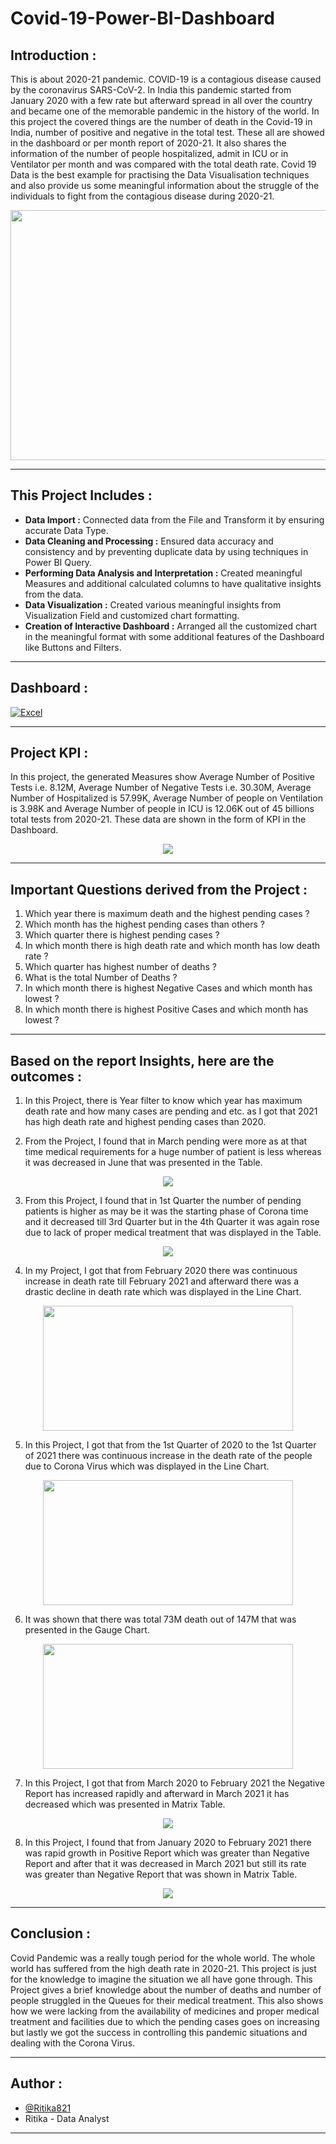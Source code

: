 # Covid-19-Power-BI-Dashboard


## Introduction :

This is about 2020-21 pandemic. COVID-19 is a contagious disease caused by the coronavirus SARS-CoV-2. In India this pandemic started from January 2020 with a few rate but afterward spread in all over the country and became one of the memorable pandemic in the history of the world. In this project the covered things are the number of death in the Covid-19 in India, number of positive and negative in the total test. These all are showed in the dashboard or per month report of 2020-21. It also shares the information of the number of people hospitalized, admit in ICU or in Ventilator per month and was compared with the total death rate. Covid 19 Data is the best example for practising the Data Visualisation techniques and also provide us some meaningful information about the struggle of the individuals to fight from the contagious disease during 2020-21.

<p align="center">
<a><img src="https://github.com/Ritika821/Covid-19-Power-BI-Dashboard/blob/main/Graphs/Corona.jpg" width="700" height="400">
</a></p>

---------------------------------------------------------------------------------------------------------------------------------------


## This Project Includes :

- **Data Import :** Connected data from the File and Transform it by ensuring accurate Data Type.
- **Data Cleaning and Processing :** Ensured data accuracy and consistency and by preventing duplicate data by using techniques in Power BI Query.
- **Performing Data Analysis and Interpretation :** Created meaningful Measures and additional calculated columns to have qualitative insights from the data.
- **Data Visualization :** Created various meaningful insights from Visualization Field and customized chart formatting.
- **Creation of Interactive Dashboard :** Arranged all the customized chart in the meaningful format with some additional features of the Dashboard like Buttons and Filters.

---------------------------------------------------------------------------------------------------------------------------------------


## Dashboard :

<p align="left">
<a href="https://app.powerbi.com/view?r=eyJrIjoiZTM0MzI5NTctNWQxNC00YzA2LThhN2MtMmJhMGNiNzk0ZTZkIiwidCI6ImQ0YjRjNTZiLTU0N2MtNDU3Mi04MmMyLWM4YzFhMWQ2MGZmMCJ9"><img src="Graphs/Quarter & Negative.png" alt="Excel"/>
</a></p>

---------------------------------------------------------------------------------------------------------------------------------------


## Project KPI :

In this project, the generated Measures show Average Number of Positive Tests i.e. 8.12M, Average Number of Negative Tests i.e. 30.30M, Average Number of Hospitalized is 57.99K, Average Number of people on Ventilation is 3.98K and Average Number of people in ICU is 12.06K out of 45 billions total tests from 2020-21. These data are shown in the form of KPI in the Dashboard.

<p align="center">
<a><img src="https://github.com/Ritika821/Covid-19-Power-BI-Dashboard/blob/main/Graphs/KPI.png">
</a></p>

------------------------------------------------------------------------------------------------------------------------------------------------------------


## Important Questions derived from the Project :

1. Which year there is maximum death and the highest pending cases ?
2. Which month has the highest pending cases than others ?
3. Which quarter there is highest pending cases ?
4. In which month there is high death rate and which month has low death rate ?
5. Which quarter has highest number of deaths ?
6. What is the total Number of Deaths ?
7. In which month there is highest Negative Cases and which month has lowest ?
8. In which month there is highest Positive Cases and which month has lowest ?

------------------------------------------------------------------------------------------------------------------------------------------------------------


## Based on the report Insights, here are the outcomes :

1. In this Project, there is Year filter to know which year has maximum death rate and how many cases are pending and etc. as I got that 2021 has high death rate and highest pending cases than 2020.

2. From the Project, I found that in March pending were more as at that time medical requirements for a huge number of patient is less whereas it was decreased in June that was presented in the Table.

<p align="center">
<a><img src="https://github.com/Ritika821/Covid-19-Power-BI-Dashboard/blob/main/Graphs/Pending%20by%20Months.png">
</a></p>

3. From this Project, I found that in 1st Quarter the number of pending patients is higher as may be it was the starting phase of Corona time and it decreased till 3rd Quarter but in the 4th Quarter it was again rose due to lack of proper medical treatment that was displayed in the Table.

<p align="center">
<a><img src="https://github.com/Ritika821/Covid-19-Power-BI-Dashboard/blob/main/Graphs/Pending%20by%20Quarters.png">
</a></p>

4. In my Project, I got that from February 2020 there was continuous increase in death rate till February 2021 and afterward there was a drastic decline in death rate which was displayed in the Line Chart.

<p align="center">
<a><img src="https://github.com/Ritika821/Covid-19-Power-BI-Dashboard/blob/main/Graphs/Death%20by%20Months.png" width="400" height="200">
</a></p>

5. In this Project, I got that from the 1st Quarter of 2020 to the 1st Quarter of 2021 there was continuous increase in the death rate of the people due to Corona Virus which was displayed in the Line Chart.

<p align="center">
<a><img src="https://github.com/Ritika821/Covid-19-Power-BI-Dashboard/blob/main/Graphs/Death%20by%20Quarters.png" width="400" height="200">
</a></p>

6. It was shown that there was total 73M death out of 147M that was presented in the Gauge Chart.

<p align="center">
<a><img src="https://github.com/Ritika821/Covid-19-Power-BI-Dashboard/blob/main/Graphs/Number%20of%20Deaths.png" width="400" height="200">
</a></p>

7. In this Project, I got that from March 2020 to February 2021 the Negative Report has increased rapidly and afterward in March 2021 it has decreased which was presented in Matrix Table.

<p align="center">
<a><img src="https://github.com/Ritika821/Covid-19-Power-BI-Dashboard/blob/main/Graphs/Negative%20in%20Total%20Tests.png">
</a></p>

8. In this Project, I found that from January 2020 to February 2021 there was rapid growth in Positive Report which was greater than Negative Report and after that it was decreased in March 2021 but still its rate was greater than Negative Report that was shown in Matrix Table.

<p align="center">
<a><img src="https://github.com/Ritika821/Covid-19-Power-BI-Dashboard/blob/main/Graphs/Positive%20in%20Total%20Tests.png">
</a></p>

------------------------------------------------------------------------------------------------------------------------------------


## Conclusion :

Covid Pandemic was a really tough period for the whole world. The whole world has suffered from the high death rate in 2020-21. This project is just for the knowledge to imagine the situation we all have gone through. This Project gives a brief knowledge about the number of deaths and number of people struggled in the Queues for their medical treatment. This also shows how we were lacking from the availability of medicines and proper medical treatment and facilities due to which the pending cases goes on increasing but lastly we got the success in controlling this pandemic situations and dealing with the Corona Virus.

------------------------------------------------------------------------------------------------------------------------------------


## Author :

- [@Ritika821](https://github.com/Ritika821)
- Ritika - Data Analyst

--------------------------------------------------------------------------------------------------------------------------------------------------
